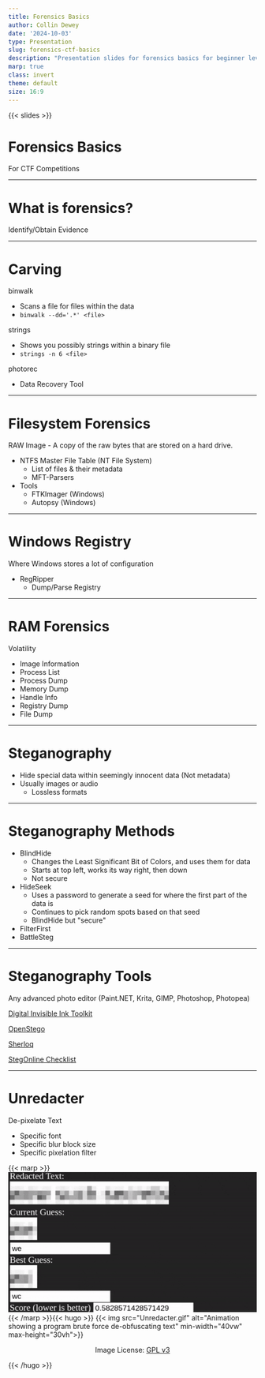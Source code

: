 ```yaml
---
title: Forensics Basics
author: Collin Dewey
date: '2024-10-03'
type: Presentation
slug: forensics-ctf-basics
description: "Presentation slides for forensics basics for beginner level Capture The Flag style cybersecurity challenges."
marp: true
class: invert
theme: default
size: 16:9
---
```


<link rel="stylesheet" href="../presentations.css">
{{< slides >}}

# Forensics Basics
<!-- _footer: By Collin Dewey-->

For CTF Competitions

---

# What is forensics?

Identify/Obtain Evidence

---

# Carving

binwalk

- Scans a file for files within the data
- `binwalk --dd='.*' <file>`

strings

- Shows you possibly strings within a binary file
- `strings -n 6 <file>`

photorec

- Data Recovery Tool

---

# Filesystem Forensics

RAW Image - A copy of the raw bytes that are stored on a hard drive.

- NTFS Master File Table (NT File System)
    - List of files & their metadata
    - MFT-Parsers
- Tools
    - FTKImager (Windows)
    - Autopsy (Windows)

---

# Windows Registry

Where Windows stores a lot of configuration

- RegRipper
    - Dump/Parse Registry

---

# RAM Forensics

Volatility

- Image Information
- Process List
- Process Dump
- Memory Dump
- Handle Info
- Registry Dump
- File Dump

---

# Steganography

- Hide special data within seemingly innocent data (Not metadata)
- Usually images or audio
    - Lossless formats

---

# Steganography Methods
- BlindHide
    - Changes the Least Significant Bit of Colors, and uses them for data
    - Starts at top left, works its way right, then down
    - Not secure
- HideSeek
    - Uses a password to generate a seed for where the first part of the data is
    - Continues to pick random spots based on that seed
    - BlindHide but "secure"
- FilterFirst
- BattleSteg

---

# Steganography Tools

Any advanced photo editor (Paint.NET, Krita, GIMP, Photoshop, Photopea)

[Digital Invisible Ink Toolkit](https://diit.sourceforge.net/)

[OpenStego](https://www.openstego.com/)

[Sherloq](https://github.com/GuidoBartoli/sherloq)

[StegOnline Checklist](https://georgeom.net/StegOnline/checklist)

---

# Unredacter

De-pixelate Text
- Specific font
- Specific blur block size
- Specific pixelation filter

{{< marp >}}
![bg right contain](Unredacter.gif)
{{< /marp >}}{{< hugo >}}
{{< img src="Unredacter.gif" alt="Animation showing a program brute force de-obfuscating text" min-width="40vw" max-height="30vh">}}
<p style="text-align: center">
Image License: <a href="https://www.gnu.org/licenses/gpl-3.0-standalone.html">GPL v3</a>
</p>
{{< /hugo >}}
